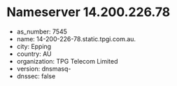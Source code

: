# Nameserver 14.200.226.78

* as_number: 7545
* name: 14-200-226-78.static.tpgi.com.au.
* city: Epping
* country: AU
* organization: TPG Telecom Limited
* version: dnsmasq-
* dnssec: false
